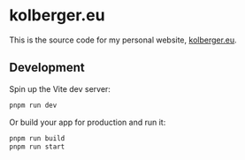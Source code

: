 # kolberger.eu

This is the source code for my personal website, [kolberger.eu](https://kolberger.eu).

## Development

Spin up the Vite dev server:

```bash
pnpm run dev
```

Or build your app for production and run it:

```bash
pnpm run build
pnpm run start
```

[remix-vite-docs]: https://remix.run/docs/en/main/future/vite
